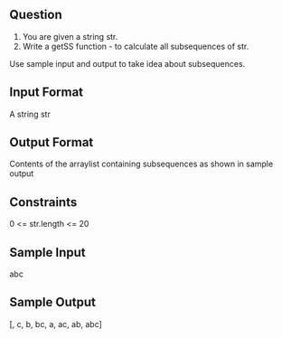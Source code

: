 ## Question
1. You are given a string str.
2. Write a getSS function - to calculate all subsequences of str.

Use sample input and output to take idea about subsequences.


## Input Format
A string str

## Output Format
Contents of the arraylist containing subsequences as shown in sample output

## Constraints
0 <= str.length <= 20

## Sample Input
abc

## Sample Output
[, c, b, bc, a, ac, ab, abc]
